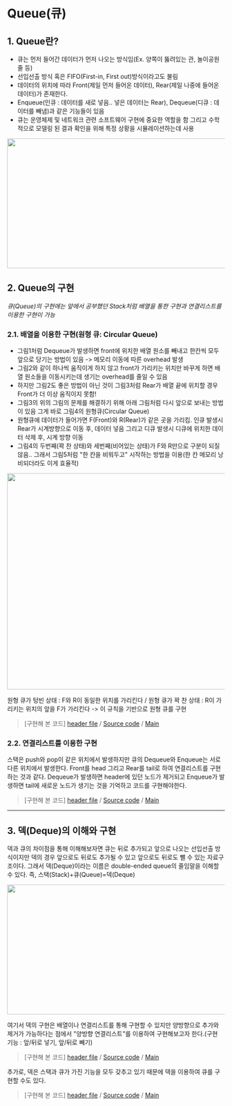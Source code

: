 # Queue(큐)
## 1. Queue란?
- 큐는 먼저 들어간 데이터가 먼저 나오는 방식임(Ex. 양쪽이 뚫려있는 관, 놀이공원 줄 등)
- 선입선출 방식 혹은 FIFO(First-in, First out)방식이라고도 불림
- 데이터의 위치에 따라 Front(제일 먼저 들어온 데이터), Rear(제일 나중에 들어온 데이터)가 존재한다.
- Enqueue(인큐 : 데이터를 새로 넣음.. 넣은 데이터는 Rear), Dequeue(디큐 : 데이터를 빼냄)과 같은 기능들이 있음
- 큐는 운영체제 및 네트워크 관련 소프트웨어 구현에 중요한 역할을 함 그리고 수학적으로 모델링 된 결과 확인을 위해 특정 상황을 시뮬레이션하는데 사용

<img src = "https://user-images.githubusercontent.com/97028605/155949166-dc3a09fd-8c8f-456f-98ed-d714269129a2.png" width=700px height=300px></img>

## 2. Queue의 구현
_큐(Queue)의 구현에는 앞에서 공부했던 Stack처럼 배열을 통한 구현과 연결리스트를 이용한 구현이 가능_
### 2.1. 배열을 이용한 구현(원형 큐: Circular Queue)
- 그림1처럼 Dequeue가 발생하면 front에 위치한 배열 원소를 빼내고 한칸씩 모두 앞으로 당기는 방법이 있음 -> 메모리 이동에 따른 overhead 발생
- 그림2와 같이 하나씩 움직이게 하지 않고 front가 가리키는 위치만 바꾸게 하면 배열 원소들을 이동시키는데 생기는 overhead를 줄일 수 있음
- 하지만 그림2도 좋은 방법이 아닌 것이 그림3처럼 Rear가 배열 끝에 위치할 경우 Front가 더 이상 움직이지 못함!
- 그림3의 위의 그림의 문제를 해결하기 위해 아래 그림처럼 다시 앞으로 보내는 방법이 있음 그게 바로 그림4의 원형큐(Circular Queue)
- 원형큐에 데이터가 들어가면 F(Front)와 R(Rear)가 같은 곳을 가리킴. 인큐 발생시 Rear가 시계방향으로 이동 후, 데이터 넣음 그리고 디큐 발생시 디큐에 위치한 데이터 삭제 후, 시계 방향 이동
- 그림4의 두번째(꽉 찬 상태)와 세번째(비어있는 상태)가 F와 R만으로 구분이 되질 않음.. 그래서 그림5처럼 "한 칸을 비워두고" 시작하는 방법을 이용(한 칸 메모리 낭비되더라도 이게 효율적)

<img src = "https://user-images.githubusercontent.com/97028605/155953597-e896f48f-c0e2-454e-8296-c430904c96cf.PNG" width=800px height=500px></img>

원형 큐가 텅빈 상태 : F와 R이 동일한 위치를 가리킨다 / 원형 큐가 꽉 찬 상태 : R이 가리키는 위치의 앞을 F가 가리킨다 -> 이 규칙을 기반으로 원형 큐를 구현
> [구현해 본 코드] [header file](https://github.com/Yn-Jy/TIL/blob/main/DataStructure/Queue/CircularQueue.h) / [Source code](https://github.com/Yn-Jy/TIL/blob/main/DataStructure/Queue/CircularQueue.c)
> / [Main](https://github.com/Yn-Jy/TIL/blob/main/DataStructure/Queue/CircularQueueMain.c)

### 2.2. 연결리스트를 이용한 구현

스택은 push와 pop이 같은 위치에서 발생하지만 큐의 Dequeue와 Enqueue는 서로 다른 위치에서 발생한다. Front를 head 그리고 Rear를 tail로 하여 연결리스트를 구현하는 것과 같다.
Dequeue가 발생하면 header에 있던 노드가 제거되고 Enqueue가 발생하면 tail에 새로운 노드가 생기는 것을 기억하고 코드를 구현해야한다.

> [구현해 본 코드] [header file](https://github.com/Yn-Jy/TIL/blob/main/DataStructure/Queue/ListBaseQueue.h) / [Source code](https://github.com/Yn-Jy/TIL/blob/main/DataStructure/Queue/ListBaseQueue.c) / 
[Main](https://github.com/Yn-Jy/TIL/blob/main/DataStructure/Queue/ListBaseQueueMain.c)

-------------------------------------
## 3. 덱(Deque)의 이해와 구현
덱과 큐의 차이점을 통해 이해해보자면 큐는 뒤로 추가되고 앞으로 나오는 선입선출 방식이지만 덱의 경우 앞으로도 뒤로도 추가될 수 있고 앞으로도 뒤로도 뺄 수 있는 자료구조이다. 그래서 덱(Deque)이라는 이름은 
double-ended queue의 줄임말을 이해할 수 있다. 즉, 스택(Stack)+큐(Queue)=덱(Deque)

<img src = "https://user-images.githubusercontent.com/97028605/155963419-b34b1f5d-7d0d-45ea-acde-ef201c37ca08.png" width=900px height=300px></img>

여기서 덱의 구현은 배열이나 연결리스트를 통해 구현할 수 있지만 양방향으로 추가와 제거가 가능하다는 점에서 "양방향 연결리스트"를 이용하여 구현해보고자 한다.(구현 기능 : 앞/뒤로 넣기, 앞/뒤로 빼기)
> [구현해 본 코드] [header file](https://github.com/Yn-Jy/TIL/blob/main/DataStructure/Queue/Deque.h) / [Source code](https://github.com/Yn-Jy/TIL/blob/main/DataStructure/Queue/Deque.c) / [Main](https://github.com/Yn-Jy/TIL/blob/main/DataStructure/Queue/DequeMain.c)

추가로, 덱은 스택과 큐가 가진 기능을 모두 갖추고 있기 때문에 덱을 이용하여 큐를 구현할 수도 있다.
> [구현해 본 코드] [header file](https://github.com/Yn-Jy/TIL/blob/main/DataStructure/Queue/DequeBaseQueue.h) / [Source code](https://github.com/Yn-Jy/TIL/blob/main/DataStructure/Queue/DequeBaseQueue.c)
>  / [Main](https://github.com/Yn-Jy/TIL/blob/main/DataStructure/Queue/DequeBaseQueqeMain.c)
